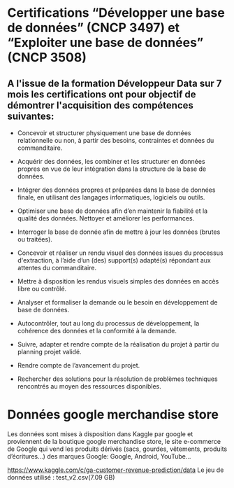 # Certifications “Développer une base de données” (CNCP 3497) et “Exploiter une base de données” (CNCP 3508)

## A l'issue de la formation Développeur Data sur 7 mois les certifications ont pour objectif de démontrer l'acquisition des compétences suivantes:

- Concevoir et structurer physiquement une base de données relationnelle ou non, à partir des besoins, contraintes et données du commanditaire.

- Acquérir des données, les combiner et les structurer en données propres en vue de leur intégration dans la structure de la base de données.

- Intégrer des données propres et préparées dans la base de données finale, en utilisant des langages informatiques, logiciels ou outils.

- Optimiser une base de données afin d’en maintenir la fiabilité et la qualité des données. Nettoyer et améliorer les performances.

- Interroger la base de donnée afin de mettre à jour les données (brutes ou traitées).

- Concevoir et réaliser un rendu visuel des données issues du processus d'extraction, à l’aide d’un (des) support(s) adapté(s) répondant aux attentes du commanditaire.

- Mettre à disposition les rendus visuels simples des données en accès libre ou contrôlé.

- Analyser et formaliser la demande ou le besoin en développement de base de données.

- Autocontrôler, tout au long du processus de développement, la cohérence des données et la conformité à la demande.

- Suivre, adapter et rendre compte de la réalisation du projet à partir du planning projet validé.

- Rendre compte de l’avancement du projet.

- Rechercher des solutions pour la résolution de problèmes techniques rencontrés au moyen des ressources disponibles.

# Données google merchandise store

Les données sont mises à disposition dans Kaggle par google et proviennent de la boutique google merchandise store, le site e-commerce de Google qui vend les produits dérivés (sacs, gourdes, vêtements, produits d’écritures…) des marques Google: Google, Android, YouTube…

https://www.kaggle.com/c/ga-customer-revenue-prediction/data
Le jeu de données utilisé : test_v2.csv(7.09 GB)
